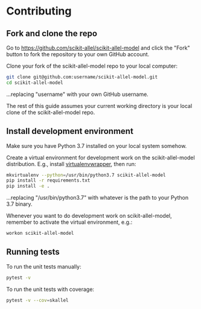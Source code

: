# Contributing

## Fork and clone the repo

Go to https://github.com/scikit-allel/scikit-allel-model and click the
"Fork" button to fork the repository to your own GitHub account.

Clone your fork of the scikit-allel-model repo to your local computer:

```bash
git clone git@github.com:username/scikit-allel-model.git
cd scikit-allel-model
```

...replacing "username" with your own GitHub username.

The rest of this guide assumes your current working directory is your
local clone of the scikit-allel-model repo.

## Install development environment

Make sure you have Python 3.7 installed on your local system somehow.

Create a virtual environment for development work on the
scikit-allel-model distribution. E.g., install
[virtualenvwrapper](https://virtualenvwrapper.readthedocs.io/en/latest/),
then run:

```bash
mkvirtualenv --python=/usr/bin/python3.7 scikit-allel-model
pip install -r requirements.txt
pip install -e .
```

...replacing "/usr/bin/python3.7" with whatever is the path to your
Python 3.7 binary.

Whenever you want to do development work on scikit-allel-model,
remember to activate the virtual environment, e.g.:

```bash
workon scikit-allel-model
```

## Running tests

To run the unit tests manually:

```bash
pytest -v
```

To run the unit tests with coverage:

```bash
pytest -v --cov=skallel
```
